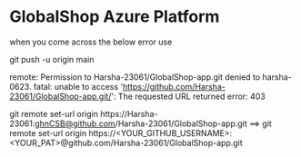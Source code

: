 # GlobalShop Azure Platform

when you come across the below error use 

git push -u origin main

remote: Permission to Harsha-23061/GlobalShop-app.git denied to harsha-0623.
fatal: unable to access 'https://github.com/Harsha-23061/GlobalShop-app.git/': The requested URL returned error: 403

git remote set-url origin https://Harsha-23061:ghnCSB@github.com/Harsha-23061/GlobalShop-app.git ==> git remote set-url origin https://<YOUR_GITHUB_USERNAME>:<YOUR_PAT>@github.com/Harsha-23061/GlobalShop-app.git
